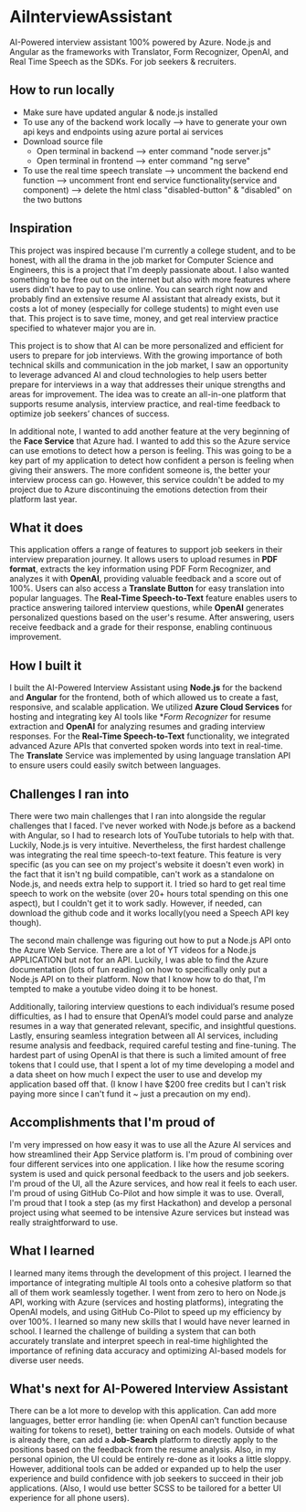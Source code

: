 # AiInterviewAssistant
AI-Powered interview assistant 100% powered by Azure. Node.js and Angular as the frameworks with Translator, Form Recognizer, OpenAI, and Real Time Speech as the SDKs. For job seekers &amp; recruiters.

## How to run locally
- Make sure have updated angular & node.js installed
- To use any of the backend work locally --> have to generate your own api keys and endpoints using azure portal ai services
- Download source file
  - Open terminal in backend --> enter command "node server.js"
  - Open terminal in frontend --> enter command "ng serve"
- To use the real time speech translate --> uncomment the backend end function --> uncomment front end service functionality(service and component) --> delete the html class "disabled-button" & "disabled" on the two buttons

## Inspiration
This project was inspired because I'm currently a college student, and to be honest, with all the drama in the job market for Computer Science and Engineers, this is a project that I'm deeply passionate about. I also wanted something to be free out on the internet but also with more features where users didn't have to pay to use online. You can search right now and probably find an extensive resume AI assistant that already exists, but it costs a lot of money (especially for college students) to might even use that. This project is to save time, money, and get real interview practice specified to whatever major you are in. 

This project is to show that AI can be more personalized and efficient for users to prepare for job interviews. With the growing importance of both technical skills and communication in the job market, I saw an opportunity to leverage advanced AI and cloud technologies to help users better prepare for interviews in a way that addresses their unique strengths and areas for improvement. The idea was to create an all-in-one platform that supports resume analysis, interview practice, and real-time feedback to optimize job seekers’ chances of success.

In additional note, I wanted to add another feature at the very beginning of the **Face Service** that Azure had. I wanted to add this so the Azure service can use emotions to detect how a person is feeling. This was going to be a key part of my application to detect how confident a person is feeling when giving their answers. The more confident someone is, the better your interview process can go. However, this service couldn't be added to my project due to Azure discontinuing the emotions detection from their platform last year.

## What it does
This application offers a range of features to support job seekers in their interview preparation journey. It allows users to upload resumes in **PDF format**, extracts the key information using PDF Form Recognizer, and analyzes it with **OpenAI**, providing valuable feedback and a score out of 100%. Users can also access a **Translate Button** for easy translation into popular languages. The **Real-Time Speech-to-Text** feature enables users to practice answering tailored interview questions, while **OpenAI** generates personalized questions based on the user's resume. After answering, users receive feedback and a grade for their response, enabling continuous improvement.

## How I built it
I built the AI-Powered Interview Assistant using **Node.js** for the backend and **Angular** for the frontend, both of which allowed us to create a fast, responsive, and scalable application. We utilized **Azure Cloud Services** for hosting and integrating key AI tools like **Form Recognizer* for resume extraction and **OpenAI** for analyzing resumes and grading interview responses. For the **Real-Time Speech-to-Text** functionality, we integrated advanced Azure APIs that converted spoken words into text in real-time. The **Translate** Service was implemented by using language translation API to ensure users could easily switch between languages.

## Challenges I ran into
There were two main challenges that I ran into alongside the regular challenges that I faced. I've never worked with Node.js before as a backend with Angular, so I had to research lots of YouTube tutorials to help with that. Luckily, Node.js is very intuitive. Nevertheless, the first hardest challenge was integrating the real time speech-to-text feature. This feature is very specific (as you can see on my project's website it doesn't even work) in the fact that it isn't ng build compatible, can't work as a standalone on Node.js, and needs extra help to support it. I tried so hard to get real time speech to work on the website (over 20+ hours total spending on this one aspect), but I couldn't get it to work sadly. However, if needed, can download the github code and it works locally(you need a Speech API key though).

The second main challenge was figuring out how to put a Node.js API onto the Azure Web Service. There are a lot of YT videos for a Node.js APPLICATION but not for an API. Luckily, I was able to find the Azure documentation (lots of fun reading) on how to specifically only put a Node.js API on to their platform. Now that I know how to do that, I'm tempted to make a youtube video doing it to be honest.

Additionally, tailoring interview questions to each individual’s resume posed difficulties, as I had to ensure that OpenAI’s model could parse and analyze resumes in a way that generated relevant, specific, and insightful questions. Lastly, ensuring seamless integration between all AI services, including resume analysis and feedback, required careful testing and fine-tuning. The hardest part of using OpenAI is that there is such a limited amount of free tokens that I could use, that I spent a lot of my time developing a model and a data sheet on how much I expect the user to use and develop my application based off that. (I know I have $200 free credits but I can't risk paying more since I can't fund it ~ just a precaution on my end).

## Accomplishments that I'm proud of
I'm very impressed on how easy it was to use all the Azure AI services and how streamlined their App Service platform is. I'm proud of combining over four different services into one application. I like how the resume scoring system is used and quick personal feedback to the users and job seekers. I'm proud of the UI, all the Azure services, and how real it feels to each user. I'm proud of using GitHub Co-Pilot and how simple it was to use. Overall, I'm proud that I took a step (as my first Hackathon) and develop a personal project using what seemed to be intensive Azure services but instead was really straightforward to use.

## What I learned
I learned many items through the development of this project. I learned the importance of integrating multiple AI tools onto a cohesive platform so that all of them work seamlessly together. I went from zero to hero on Node.js API, working with Azure (services and hosting platforms), integrating the OpenAI models, and using GitHub Co-Pilot to speed up my efficiency by over 100%. I learned so many new skills that I would have never learned in school. I learned the challenge of building a system that can both accurately translate and interpret speech in real-time highlighted the importance of refining data accuracy and optimizing AI-based models for diverse user needs.

## What's next for AI-Powered Interview Assistant
There can be a lot more to develop with this application. Can add more languages, better error handling (ie: when OpenAI can't function because waiting for tokens to reset), better training on each models. Outside of what is already there, can add a **Job-Search** platform to directly apply to the positions based on the feedback from the resume analysis. Also, in my personal opinion, the UI could be entirely re-done as it looks a little sloppy. However, additional tools can be added or expanded up to help the user experience and build confidence with job seekers to succeed in their job applications. (Also, I would use better SCSS to be tailored for a better UI experience for all phone users).
